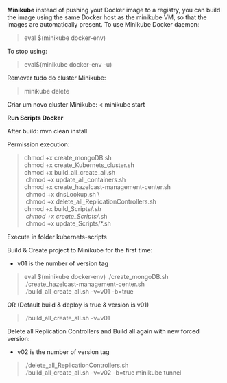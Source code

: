 **Minikube**
instead of pushing yout Docker image to a registry, you can build the image using the same Docker host as the minikube VM, so that the images are automatically present.
 To use Minikube Docker daemon:
> eval $(minikube docker-env)

To stop using:
> eval$(minikube docker-env -u)

Remover tudo do cluster Minikube:
> minikube delete

Criar um novo cluster Minikube:
< minikube start

**Run Scripts Docker**

After build: mvn clean install

Permission execution:
> chmod +x create_mongoDB.sh \
> chmod +x create_Kubernets_cluster.sh \
> chmod +x build_all_create_all.sh \
> chmod +x update_all_containers.sh \
> chmod +x create_hazelcast-management-center.sh \
> chmod +x dnsLookup.sh \                     
> chmod +x delete_all_ReplicationControllers.sh \
> chmod +x build_Scripts/*.sh \
> chmod +x create_Scripts/*.sh \
> chmod +x update_Scripts/*.sh


Execute in folder kubernets-scripts

Build & Create project to Minikube for the first time:
- v01 is the number of version tag

> eval $(minikube docker-env)
> ./create_mongoDB.sh \
> ./create_hazelcast-management-center.sh \
> ./build_all_create_all.sh -v=v01 -b=true

OR (Default build & deploy is true & version is v01)

> ./build_all_create_all.sh -v=v01

Delete all Replication Controllers and Build all again with new forced version:
- v02 is the number of version tag
> ./delete_all_ReplicationControllers.sh \
> ./build_all_create_all.sh -v=v02 -b=true
> minikube tunnel

















